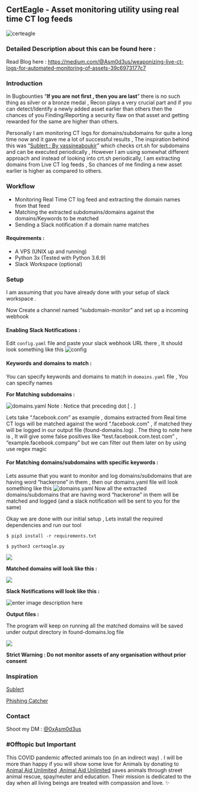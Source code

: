 ## CertEagle - Asset monitoring utility using real time CT log feeds
![certeagle](https://raw.githubusercontent.com/devanshbatham/CertEagle/master/static/logo.PNG)

### Detailed Description about this can be found here :
Read Blog here : https://medium.com/@Asm0d3us/weaponizing-live-ct-logs-for-automated-monitoring-of-assets-39c6973177c7

### Introduction
In Bugbounties “**If you are not first , then you are last**” there is no such thing as silver or a bronze medal , Recon plays a very crucial part and if you can detect/Identify a newly added asset earlier than others then the chances of you Finding/Reporting a security flaw on that asset and getting rewarded for the same are higher than others.

Personally I am monitoring CT logs for domains/subdomains for quite a long time now and it gave me a lot of successful results , The inspiration behind this was “[Sublert : By yassineaboukir](https://github.com/yassineaboukir/sublert/)” which checks crt.sh for subdomains and can be executed periodically , However I am using somewhat different approach and instead of looking into crt.sh periodically, I am extracting domains from Live CT log feeds , So chances of me finding a new asset earlier is higher as compared to others.

### Workflow 
 -  Monitoring Real Time CT log feed and extracting the domain names from that feed
-   Matching the extracted subdomains/domains against the domains/Keywords to be matched
-   Sending a Slack notification if a domain name matches

#### Requirements :

-   A VPS (UNIX up and running)
-   Python 3x (Tested with Python 3.6.9)
-   Slack Workspace (optional)

### Setup 
I am assuming that you have already done with your setup of slack workspace .

Now Create a channel named “subdomain-monitor” and set up a incoming webhook

#### Enabling Slack Notifications :

Edit `config.yaml` file and paste your slack webhook URL there , It should look something like this
![config](https://raw.githubusercontent.com/devanshbatham/CertEagle/master/static/config.png)

#### Keywords and domains to match :

You can specify keywords and domains to match in `domains.yaml` file , You can specify names

**For Matching subdomains :**

![domains.yaml](https://raw.githubusercontent.com/devanshbatham/CertEagle/master/static/domains.png)
Note : Notice that preceding dot [ . ]

Lets take “.facebook.com” as example , domains extracted from Real time CT logs will be matched against the word “.facebook.com” , if matched they will be logged in our output file (found-domains.log) . The thing to note here is , It will give some false positives like “test.facebook.com.test.com” , “example.facebook.company” but we can filter out them later on by using use regex magic

#### For Matching domains/subdomains with specific keywords :

Lets assume that you want to monitor and log domains/subdomains that are having word “hackerone” in them , then our domains.yaml file will look something like this
![domains.yaml](https://raw.githubusercontent.com/devanshbatham/CertEagle/master/static/keyword.png)
Now all the extracted domains/subdomains that are having word “hackerone” in them will be matched and logged (and a slack notification will be sent to you for the same)

Okay we are done with our initial setup , Lets install the required dependencies and run our tool

`$ pip3 install -r requirements.txt`

`$ python3 certeagle.py`

![](https://raw.githubusercontent.com/devanshbatham/CertEagle/master/static/start.png)

**Matched domains will look like this :**

![](https://raw.githubusercontent.com/devanshbatham/CertEagle/master/static/output.png)

**Slack Notifications will look like this :**

![enter image description here](https://raw.githubusercontent.com/devanshbatham/CertEagle/master/static/slack.png)


**Output files :**

The program will keep on running all the matched domains will be saved under output directory in found-domains.log file

![](https://raw.githubusercontent.com/devanshbatham/CertEagle/master/static/found-domains.png)

**Strict Warning : Do not monitor assets of any organisation without prior consent**

### Inspiration 

[Sublert](https://github.com/yassineaboukir/sublert/) 

[Phishing Catcher](https://github.com/x0rz/phishing_catcher)

### Contact

Shoot my DM : [@0xAsm0d3us](https://twitter.com/0xAsm0d3us)

### #Offtopic but Important

This COVID pandemic affected animals too (in an indirect way) . I will be more than happy if you will show some love for Animals by donating to [Animal Aid Unlimited](https://animalaidunlimited.org/) ,[Animal Aid Unlimited](https://animalaidunlimited.org/) saves animals through street animal rescue, spay/neuter and education. Their mission is dedicated to the day when all living beings are treated with compassion and love. ✨
